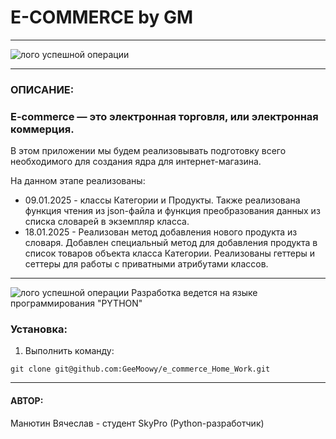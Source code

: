 # E-COMMERCE by GM

---

![лого успешной операции](https://kwsolutionz.com/wp-content/uploads/2018/09/e-com-01.png)

---
### ОПИСАНИЕ:
### E-commerce  — это электронная торговля, или электронная коммерция. 
В этом приложении мы будем реализовывать подготовку всего необходимого для создания ядра для интернет-магазина.

На данном этапе реализованы:
- 09.01.2025 - классы Категории и Продукты. Также реализована функция чтения из json-файла
и функция преобразования данных из списка словарей в экземпляр класса.
- 18.01.2025 - Реализован метод добавления нового продукта из словаря. Добавлен специальный метод 
для добавления продукта в список товаров объекта класса Категории. Реализованы геттеры и сеттеры 
для работы с приватными атрибутами классов.



---
![лого успешной операции](https://blog.maxford.ru/upload/000/u1/5/d/python-logo-small.png)
Разработка ведется на языке программирования "PYTHON"

### Установка:
1. Выполнить команду:

`git clone git@github.com:GeeMoowy/e_commerce_Home_Work.git`

---
#### АВТОР:
Манютин Вячеслав - студент SkyPro (Python-разработчик)
